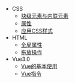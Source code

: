* CSS
	-   [块级元素与内联元素](CSS/%E5%9D%97%E7%BA%A7%E5%85%83%E7%B4%A0%E4%B8%8E%E5%86%85%E8%81%94%E5%85%83%E7%B4%A0.md)
	-   [属性](/CSS/%E5%B1%9E%E6%80%A7.md)
	-   [应用CSS样式](CSS/%E5%BA%94%E7%94%A8CSS%E6%A0%B7%E5%BC%8F.md)
* HTML
	-   [全局属性](HTML/%E5%85%A8%E5%B1%80%E5%B1%9E%E6%80%A7.md)
	-   [拖放操作](HTML/%E6%8B%96%E6%94%BE%E6%93%8D%E4%BD%9C.md)
* Vue3.0
	-   [Vue的基本使用](Vue3.0/Vue%E7%9A%84%E5%9F%BA%E6%9C%AC%E4%BD%BF%E7%94%A8.md)
	-   [Vue指令](Vue3.0/Vue%E6%8C%87%E4%BB%A4.md)